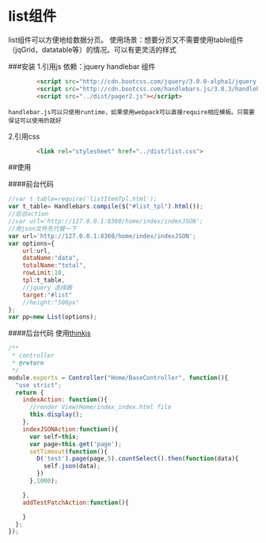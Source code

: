 list组件
=====
list组件可以方便地给数据分页。
使用场景：想要分页又不需要使用table组件（jqGrid，datatable等）的情况。可以有更灵活的样式

###安装
1.引用js
    依赖：jquery handlebar
    组件
```html
        <script src="http://cdn.bootcss.com/jquery/3.0.0-alpha1/jquery.min.js"></script>
        <script src="http://cdn.bootcss.com/handlebars.js/3.0.3/handlebars.min.js"></script>
        <script src="../dist/pager2.js"></script>
```
    handlebar.js可以只使用runtime，如果使用webpack可以直接require相应模板。只需要保证可以使用的就好
2.引用css
```html
        <link rel="stylesheet" href="../dist/list.css">
```
##使用

####前台代码
```javascript
//var t_table=require('listItemTpl.html');
var t_table= Handlebars.compile($("#list_tpl").html());
//后台action
//var url='http://127.0.0.1:8360/home/index/indexJSON';
//用json文件先代替一下
var url='http://127.0.0.1:8360/home/index/indexJSON';
var options={
	url:url,
	dataName:"data",
	totalName:"total",
	rowLimit:10,
	tpl:t_table,
	//jquery 选择器
	target:"#list"
	//height:"500px"
};
var pp=new List(options);

```

####后台代码
使用[thinkjs](http://thinkjs.org)
```javascript
/**
 * controller
 * @return
 */
module.exports = Controller("Home/BaseController", function(){
  "use strict";
  return {
    indexAction: function(){
      //render View/Home/index_index.html file
      this.display();
    },
    indexJSONAction:function(){
      var self=this;
      var page=this.get('page');
      setTimeout(function(){
        D('test').page(page,5).countSelect().then(function(data){
          self.json(data);
        })
      },1000);

    },
    addTestPatchAction:function(){

    }
  };
});

```
